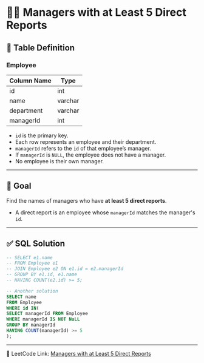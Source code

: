 # 🧑‍💼 Managers with at Least 5 Direct Reports

## 🧾 Table Definition

### Employee

| Column Name | Type    |
|-------------|---------|
| id          | int     |
| name        | varchar |
| department  | varchar |
| managerId   | int     |

- `id` is the primary key.
- Each row represents an employee and their department.
- `managerId` refers to the `id` of that employee’s manager.
- If `managerId` is `NULL`, the employee does not have a manager.
- No employee is their own manager.

---

## 🎯 Goal

Find the names of managers who have **at least 5 direct reports**.

- A direct report is an employee whose `managerId` matches the manager's `id`.

---
## ✅ SQL Solution

```sql
-- SELECT e1.name
-- FROM Employee e1
-- JOIN Employee e2 ON e1.id = e2.managerId
-- GROUP BY e1.id, e1.name
-- HAVING COUNT(e2.id) >= 5;

-- Another solution
SELECT name
FROM Employee
WHERE id IN(
SELECT managerId FROM Employee
WHERE managerId IS NOT NuLL
GROUP BY managerId
HAVING COUNT(managerId) >= 5
);

```
---
🔗 LeetCode Link: [Managers with at Least 5 Direct Reports](https://leetcode.com/problems/managers-with-at-least-5-direct-reports/?envType=study-plan-v2&envId=top-sql-50)